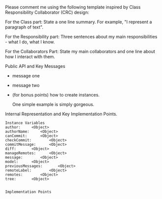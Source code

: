 Please comment me using the following template inspired by Class Responsibility Collaborator (CRC) design:For the Class part:  State a one line summary. For example, "I represent a paragraph of text".For the Responsibility part: Three sentences about my main responsibilities - what I do, what I know.For the Collaborators Part: State my main collaborators and one line about how I interact with them. Public API and Key Messages- message one   - message two - (for bonus points) how to create instances.   One simple example is simply gorgeous. Internal Representation and Key Implementation Points.    Instance Variables	author:		<Object>	authorName:		<Object>	canCommit:		<Object>	checkCommit:		<Object>	commitMessage:		<Object>	diff:		<Object>	manageRemotes:		<Object>	message:		<Object>	model:		<Object>	previousMessages:		<Object>	remoteLabel:		<Object>	remotes:		<Object>	tree:		<Object>    Implementation Points